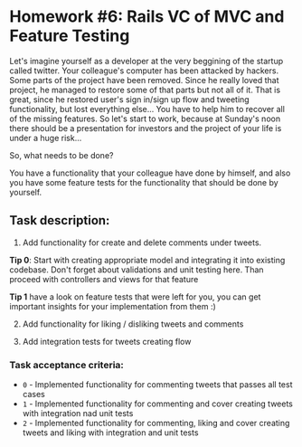 # Homework #6: Rails VC of MVC and Feature Testing

Let's imagine yourself as a developer at the very beggining of the startup called twitter. Your colleague's computer has been attacked by hackers. Some parts of the project have been removed. Since he really loved that project, he managed to restore some of that parts but not all of it. That is great, since he restored user's sign in/sign up flow and tweeting functionality, but lost everything else...
You have to help him to recover all of the missing features. 
So let's start to work, because at Sunday's noon there should be a presentation for investors and the project of your life is under a huge risk...

So, what needs to be done?

You have a functionality that your colleague have done by himself, and also you have some feature tests for the functionality that should be done by yourself.

## Task description:

1. Add functionality for create and delete comments under tweets.

**Tip 0**: Start with creating appropriate model and integrating it into existing codebase. Don't forget about validations and unit testing here. Than proceed with controllers and views for that feature

**Tip 1** have a look on feature tests that were left for you, you can get important insights for your implementation from them :)

2. Add functionality for liking / disliking tweets and comments

3. Add integration tests for tweets creating flow

### Task acceptance criteria:
* `0` - Implemented functionality for commenting tweets that passes all test cases
* `1` - Implemented functionality for commenting and cover creating tweets with integration nad unit tests
* `2` - Implemented functionality for commenting, liking and cover creating tweets and liking with integration and unit tests

